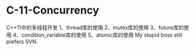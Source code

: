 # C-11-Concurrency
C++11中的多线程开发
1、thread库的使用
2、mutex库的使用
3、future库的使用
4、condition_variable库的使用
5、atomic库的使用
My stupid boss still prefers SVN.